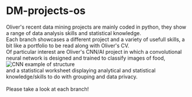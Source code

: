 # DM-projects-os
Oliver's recent data mining projects are mainly coded in python, they show a range of data analysis skills and statistical knowledge.<br/>
Each branch showcases a different project and a variety of usefull skills, a bit like a portfolio to be read along with Oliver's CV.<br/>
Of particular interest are Oliver's CNN/AI project in which a convolutional neural network is designed and trained to classify images of food,<br/> 
![CNN example of structure](https://github.com/oliver-bigdata/DM-projects-os/blob/AI-CNN-for-food-classification/CNNfood.jpg?raw=true)
<br/>and a statistical worksheet displaying analytical and statistical knowledge/skills to do with grouping and data privacy.
<br/><br/>Please take a look at each branch!
